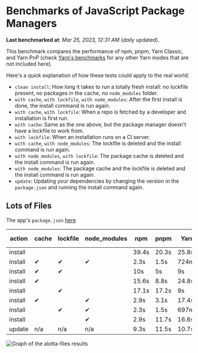 # Benchmarks of JavaScript Package Managers

**Last benchmarked at**: _Mar 25, 2023, 12:31 AM_ (_daily_ updated).

This benchmark compares the performance of npm, pnpm, Yarn Classic, and Yarn PnP (check [Yarn's benchmarks](https://yarnpkg.com/benchmarks) for any other Yarn modes that are not included here).

Here's a quick explanation of how these tests could apply to the real world:

- `clean install`: How long it takes to run a totally fresh install: no lockfile present, no packages in the cache, no `node_modules` folder.
- `with cache`, `with lockfile`, `with node_modules`: After the first install is done, the install command is run again.
- `with cache`, `with lockfile`: When a repo is fetched by a developer and installation is first run.
- `with cache`: Same as the one above, but the package manager doesn't have a lockfile to work from.
- `with lockfile`: When an installation runs on a CI server.
- `with cache`, `with node_modules`: The lockfile is deleted and the install command is run again.
- `with node_modules`, `with lockfile`: The package cache is deleted and the install command is run again.
- `with node_modules`: The package cache and the lockfile is deleted and the install command is run again.
- `update`: Updating your dependencies by changing the version in the `package.json` and running the install command again.

## Lots of Files

The app's `package.json` [here](https://github.com/pnpm/pnpm.github.io/blob/main/benchmarks/fixtures/alotta-files/package.json)

| action  | cache | lockfile | node_modules| npm | pnpm | Yarn | Yarn PnP |
| ---     | ---   | ---      | ---         | --- | ---  | ---  | ---      |
| install |       |          |             | 39.4s | 20.3s | 25.8s | 24.6s |
| install | ✔     | ✔        | ✔           | 2.3s | 1.5s | 724ms | n/a |
| install | ✔     | ✔        |             | 10s | 5s | 9s | 734ms |
| install | ✔     |          |             | 15.6s | 8.8s | 24.8s | 17s |
| install |       | ✔        |             | 17.1s | 17.2s | 9s | 706ms |
| install | ✔     |          | ✔           | 2.9s | 3.1s | 17.4s | n/a |
| install |       | ✔        | ✔           | 2.3s | 1.5s | 697ms | n/a |
| install |       |          | ✔           | 2.9s | 11.7s | 16.6s | n/a |
| update  | n/a | n/a | n/a | 9.3s | 11.5s | 10.7s | 18.5s |

<img alt="Graph of the alotta-files results" src="/img/benchmarks/alotta-files.svg" />